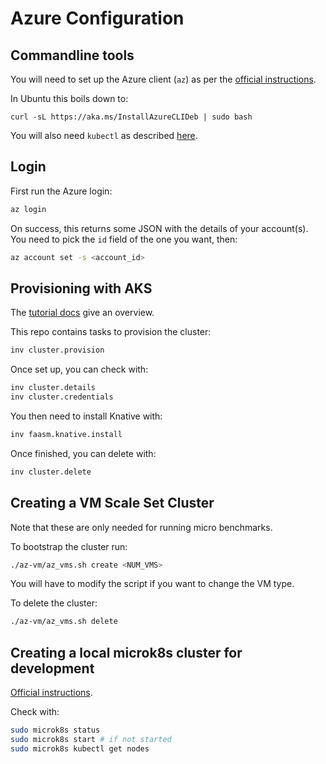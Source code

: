 # Azure Configuration

## Commandline tools

You will need to set up the Azure client (`az`) as per the [official
instructions](https://docs.microsoft.com/en-us/cli/azure/install-azure-cli).

In Ubuntu this boils down to:

```
curl -sL https://aka.ms/InstallAzureCLIDeb | sudo bash
```

You will also need `kubectl` as described [here](
https://kubernetes.io/docs/tasks/tools/install-kubectl/).

## Login

First run the Azure login:

```bash
az login
```

On success, this returns some JSON with the details of your account(s). You need
to pick the `id` field of the one you want, then:

```bash
az account set -s <account_id>
```

## Provisioning with AKS

The [tutorial
docs](https://docs.microsoft.com/en-us/azure/aks/tutorial-kubernetes-prepare-app)
give an overview.

This repo contains tasks to provision the cluster:

```bash
inv cluster.provision
```

Once set up, you can check with:

```bash
inv cluster.details
inv cluster.credentials
```

You then need to install Knative with:

```bash
inv faasm.knative.install
```

Once finished, you can delete with:

```bash
inv cluster.delete
```

## Creating a VM Scale Set Cluster

Note that these are only needed for running micro benchmarks.

To bootstrap the cluster run:

```bash
./az-vm/az_vms.sh create <NUM_VMS>
```

You will have to modify the script if you want to change the VM type.

To delete the cluster:

```bash
./az-vm/az_vms.sh delete
```

## Creating a local microk8s cluster for development

[Official instructions](https://microk8s.io/).

Check with:

```bash
sudo microk8s status
sudo microk8s start # if not started
sudo microk8s kubectl get nodes
```

